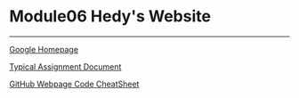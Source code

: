 # Module06 Hedy's Website
---

[Google Homepage](https://www.google.com "Google's Homepage")

[Typical Assignment Document](https://github.com/rootrUW/ITFnd100-Mod06/blob/master/_A_Typical_Assignment_Document.pdf)

[GitHub Webpage Code CheatSheet](https://github.com/adam-p/markdown-here/wiki/Markdown-Cheatsheet)
